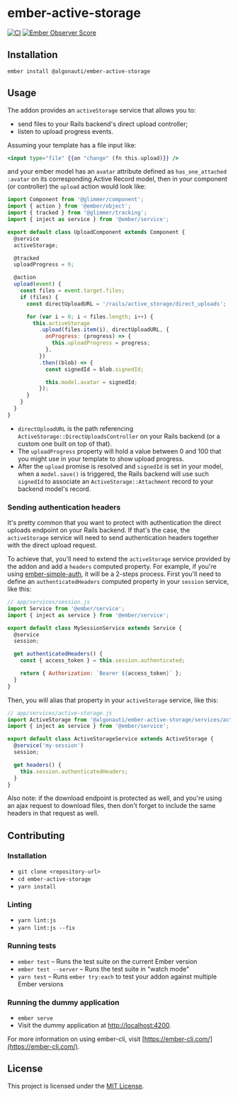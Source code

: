 # ember-active-storage

[![CI](https://github.com/algonauti/ember-active-storage/workflows/CI/badge.svg)](https://github.com/algonauti/ember-active-storage/actions)
[![Ember Observer Score](https://emberobserver.com/badges/-algonauti-ember-active-storage.svg)](https://emberobserver.com/addons/@algonauti/ember-active-storage)

## Installation

```
ember install @algonauti/ember-active-storage
```

## Usage

The addon provides an `activeStorage` service that allows you to:

- send files to your Rails backend's direct upload controller;
- listen to upload progress events.

Assuming your template has a file input like:

```hbs
<input type="file" {{on "change" (fn this.upload)}} />
```

and your ember model has an `avatar` attribute defined as `has_one_attached :avatar` on its corresponding Active Record model, then in your component (or controller) the `upload` action would look like:

```javascript
import Component from '@glimmer/component';
import { action } from '@ember/object';
import { tracked } from '@glimmer/tracking';
import { inject as service } from '@ember/service';

export default class UploadComponent extends Component {
  @service
  activeStorage;

  @tracked
  uploadProgress = 0;

  @action
  upload(event) {
    const files = event.target.files;
    if (files) {
      const directUploadURL = '/rails/active_storage/direct_uploads';

      for (var i = 0; i < files.length; i++) {
        this.activeStorage
          .upload(files.item(i), directUploadURL, {
            onProgress: (progress) => {
              this.uploadProgress = progress;
            },
          })
          .then((blob) => {
            const signedId = blob.signedId;

            this.model.avatar = signedId;
          });
      }
    }
  }
}
```

- `directUploadURL` is the path referencing `ActiveStorage::DirectUploadsController` on your Rails backend (or a custom one built on top of that).
- The `uploadProgress` property will hold a value between 0 and 100 that you might use in your template to show upload progress.
- After the `upload` promise is resolved and `signedId` is set in your model, when a `model.save()` is triggered, the Rails backend will use such `signedId` to associate an `ActiveStorage::Attachment` record to your backend model's record.

### Sending authentication headers

It's pretty common that you want to protect with authentication the direct uploads endpoint on your Rails backend. If that's the case, the `activeStorage` service will need to send authentication headers together with the direct upload request.

To achieve that, you'll need to extend the `activeStorage` service provided by the addon and add a `headers` computed property. For example, if you're using [ember-simple-auth](/simplabs/ember-simple-auth), it will be a 2-steps process. First you'll need to define an `authenticatedHeaders` computed property in your `session` service, like this:

```javascript
// app/services/session.js
import Service from '@ember/service';
import { inject as service } from '@ember/service';

export default class MySessionService extends Service {
  @service
  session;

  get authenticatedHeaders() {
    const { access_token } = this.session.authenticated;

    return { Authorization: `Bearer ${access_token}` };
  }
}
```

Then, you will alias that property in your `activeStorage` service, like this:

```javascript
// app/services/active-storage.js
import ActiveStorage from '@algonauti/ember-active-storage/services/active-storage';
import { inject as service } from '@ember/service';

export default class ActiveStorageService extends ActiveStorage {
  @service('my-session')
  session;

  get headers() {
    this.session.authenticatedHeaders;
  }
}
```

Also note: if the download endpoint is protected as well, and you're using an ajax request to download files, then don't forget to include the same headers in that request as well.

## Contributing

### Installation

- `git clone <repository-url>`
- `cd ember-active-storage`
- `yarn install`

### Linting

- `yarn lint:js`
- `yarn lint:js --fix`

### Running tests

- `ember test` – Runs the test suite on the current Ember version
- `ember test --server` – Runs the test suite in "watch mode"
- `yarn test` – Runs `ember try:each` to test your addon against multiple Ember versions

### Running the dummy application

- `ember serve`
- Visit the dummy application at [http://localhost:4200](http://localhost:4200).

For more information on using ember-cli, visit [https://ember-cli.com/](https://ember-cli.com/).

## License

This project is licensed under the [MIT License](LICENSE.md).
